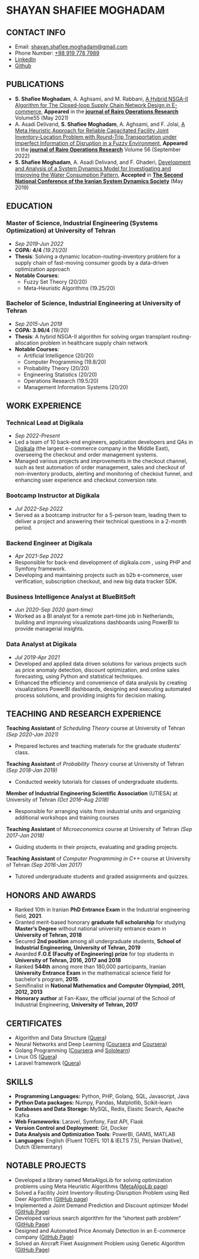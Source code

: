 # SHAYAN SHAFIEE MOGHADAM
## CONTACT INFO
-  Email: [shayan.shafiee.moghadam@gmail.com](mailto:shayan.shafiee.moghadam@gmail.com)
- Phone Number: [+98 919 778 7989](https://wa.me/989197787989)
- [LinkedIn](https://ir.linkedin.com/in/shayan-shafiee-moghadam-184ab5153)
- [Github](https://github.com/shayansm2)

## PUBLICATIONS
- **S. Shafiee Moghadam**, A. Aghsami, and M. Rabbani, [A Hybrid NSGA-II Algorithm for The Closed-loop Supply Chain Network Design in E-commerce](https://www.rairo-ro.org/articles/ro/abs/2021/04/ro200482/ro200482.html), **Appeared** in the **<u>journal of Rairo Operations Research</u>** Volume55 (May 2021)
- A. Asadi Delivand, **S. Shafiee Moghadam**, A. Aghsami, and F. Jolai, [A Meta Heuristic Approach for Reliable Capacitated Facility Joint Inventory-Location Problem with Round-Trip Transportation under Imperfect Information of Disruption in a Fuzzy Environment](https://www.rairo-ro.org/articles/ro/abs/2022/05/ro210538/ro210538.html), **Appeared** in the **<u>journal of Rairo Operations Research</u>** Volume 56 (September 2022)
- **S. Shafiee Moghadam**, A. Asadi Delivand, and F. Ghaderi, [Development and Analysis of a System Dynamics Model for Investigating and Improving the Water Consumption Pattern](https://civilica.com/doc/912007/), **Accepted** in **<u>The Second National Conference of the Iranian System Dynamics Society</u>** (May 2019)

## EDUCATION
### Master of Science, Industrial Engineering (Systems Optimization) at **University of Tehran**
- *Sep 2019-Jun 2022*
- **CGPA: 4/4** *(19.21/20)* 
- **Thesis**: Solving a dynamic location-routing-inventory problem for a supply chain of fast-moving consumer goods by a data-driven optimization approach
- **Notable Courses**:
	- Fuzzy Set Theory (20/20)
	- Meta-Heuristic Algorithms (19.25/20)

### Bachelor of Science, Industrial Engineering at **University of Tehran**
- *Sep 2015-Jun 2019*
- **CGPA: 3.96/4** *(19/20)*
- **Thesis**: A hybrid NSGA-II algorithm for solving organ transplant routing-allocation problem in healthcare supply chain network
- **Notable Courses**: 
	- Artificial Intelligence (20/20)
	- Computer Programming (19.8/20)
	- Probability Theory (20/20)
	- Engineering Statistics (20/20)
	- Operations Research (19.5/20)
	- Management Information Systems (20/20)

## WORK EXPERIENCE
### **Technical Lead** at Digikala
- *Sep 2022-Present*
- Led a team of 10 back-end engineers, application developers and QAs in [Digikala](https://www.digikala.com/) (the largest e-commerce company in the Middle East), overseeing the checkout and order management systems.
- Managed various projects and improvements in the checkout channel, such as test automation of order management, sales and checkout of non-inventory products, alerting and monitoring of checkout funnel, and enhancing user experience and checkout conversion rate.
### **Bootcamp Instructor** at Digikala
- *Jul 2022-Sep 2022*
-  Served as a bootcamp instructor for a 5-person team, leading them to deliver a project and answering their technical questions in a 2-month period.
### **Backend Engineer** at Digikala
- *Apr 2021-Sep 2022*
- Responsible for back-end development of digikala.com , using PHP and Symfony framework.
- Developing and maintaining projects such as b2b e-commerce, user verification, subscription checkout, and new big data tracker SDK.
### **Business Intelligence Analyst** at BlueBitSoft
- *Jun 2020-Sep 2020 (part-time)*
- Worked as a BI analyst for a remote part-time job in Netherlands, building and improving visualizations dashboards using PowerBI to provide managerial insights.
### **Data Analyst** at Digikala
- *Jul 2019-Apr 2021*
- Developed and applied data driven solutions for various projects such as price anomaly detection, discount optimization, and online sales forecasting, using Python and statistical techniques.
- Enhanced the efficiency and convenience of data analysis by creating visualizations PowerBI dashboards, designing and executing automated process solutions, and providing insights for decision making.

## TEACHING AND RESEARCH EXPERIENCE

**Teaching Assistant** of *Scheduling Theory* course at University of Tehran *(Sep 2020-Jan 2021)*
- Prepared lectures and teaching materials for the graduate students’ class.

**Teaching Assistant** of *Probability Theory* course at University of Tehran *(Sep 2018-Jan 2019)*
- Conducted weekly tutorials for classes of undergraduate students.

**Member of Industrial Engineering Scientific Association** (UTIESA) at University of Tehran *(Oct 2016–Aug 2018)*
- Responsible for arranging visits from industrial units and organizing additional workshops and training courses

**Teaching Assistant** of *Microeconomics* course at University of Tehran *(Sep 2017-Jan 2018)*
- Guiding students in their projects, evaluating and grading projects.

**Teaching Assistant** of *Computer Programming in C++* course at University of Tehran *(Sep 2016-Jan 2017)*
- Tutored undergraduate students and graded assignments and quizzes.

## HONORS AND AWARDS
- Ranked 10th in Iranian **PhD Entrance Exam** in the Industrial engineering field, **2021**.
- Granted merit-based honorary **graduate full scholarship** for studying **Master’s Degree** without national university entrance exam in **University of Tehran, 2018**    
- Secured **2nd position** among all undergraduate students, **School of Industrial Engineering, University of Tehran, 2019**
- Awarded **F.O.E (Faculty of Engineering) prize** for top students in **University of Tehran, 2016, 2017 and 2018**
- Ranked **544th** among more than 180,000 participants, Iranian **University Entrance Exam** in the mathematical science field for bachelor‘s program, **2015**.
- Semifinalist in **National Mathematics and Computer Olympiad, 2011, 2012, 2013**
- **Honorary author** at Fan-Kaav, the official journal of the School of Industrial Engineering, **University of Tehran, 2017**

## CERTIFICATES
- Algorithm and Data Structure ([Quera](https://quera.org/media/public/quera_certificate/f8df1a6cae9941449b2d6c0f206ff8bb.jpg))
- Neural Networks and Deep Learning ([Coursera](https://www.coursera.org/account/accomplishments/verify/4VJK5VNUJFKS?utm_source=link&utm_medium=certificate&utm_content=cert_image&utm_campaign=sharing_cta&utm_product=course) and [Coursera](https://www.coursera.org/account/accomplishments/verify/BB5PV5BQUS68?utm_source=link&utm_medium=certificate&utm_content=cert_image&utm_campaign=sharing_cta&utm_product=course))
- Golang Programming ([Coursera](https://www.coursera.org/account/accomplishments/verify/NYR3QBYLTVUW?utm_campaign=sharing_cta&utm_content=cert_image&utm_medium=certificate&utm_product=course&utm_source=android) and [Sololearn](https://www.sololearn.com/Certificate/CT-C8VXYZWC/png))
- Linux OS ([Quera](https://quera.org/media/public/quera_certificate/057908bf78d341e5a6c31d3cf2d2687f.jpg))
- Laravel framework ([Quera](https://quera.org/media/public/quera_certificate/6c2700964b7e4b6dbb280b328fa5a4f1.jpg))

## SKILLS
- **Programming Languages:** Python, PHP, Golang, SQL, Javascript, Java
- **Python Data packages:** Numpy, Pandas, Matplotlib, Scikit-learn
- **Databases and Data Storage:** MySQL, Redis, Elastic Search, Apache Kafka
- **Web Frameworks**: Laravel, Symfony, Fast API, Flask
- **Version Control and Deployment:** Git, Docker
- **Data Analysis and Optimization Tools**: PowerBI, GAMS, MATLAB
- **Languages**: English (Fluent TOEFL 101 & IELTS 7.5), Persian (Native), Dutch (Elementary)

## NOTABLE PROJECTS
- Developed a library named MetaAlgoLib for solving optimization problems using Meta Heuristic Algorithms ([MetaAlgoLib page](https://shayansm2.github.io/metaalgolib/))
- Solved a Facility Joint Inventory-Routing-Disruption Problem using Red Deer Algorithm ([GitHub page](https://github.com/shayansm2/location_inventory_routing_disruption))
- Implemented a Joint Demand Prediction and Discount optimizer Model ([GitHub Page](https://github.com/shayansm2/location_inventory_routing_disruption))
- Developed various search algorithm for the ”shortest path problem” ([GitHub Page](https://github.com/shayansm2/shortest_path_problem))
- Designed and Automated Price Anomaly Detection in an E-commerce company ([GitHub Page](https://github.com/shayansm2/price_anomaly_detection))
- Solved an Aircraft Fleet Assignment Problem using Genetic Algorithm ([GitHub Page](https://github.com/shayansm2/aircraft_fleet_assignment_problem))

